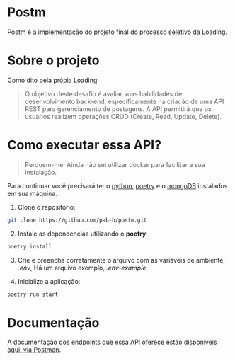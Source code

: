 # Postm

Postm é a implementação do projeto final do processo seletivo da Loading.

# Sobre o projeto

Como dito pela própia Loading:

> O objetivo deste desafio é avaliar suas habilidades de desenvolvimento back-end, especificamente na criação de uma API REST para gerenciamento de postagens. A API permitirá que os usuários realizem operações CRUD (Create, Read, Update, Delete).

# Como executar essa API?

> Perdoem-me. Ainda não sei utilizar docker para facilitar a sua instalação. 

Para continuar você precisará ter o [python](https://www.python.org/), [poetry](https://python-poetry.org/) e o [mongoDB](https://www.mongodb.com/) instalados em sua máquina.

1. Clone o repositório:
```bash
git clone https://github.com/pab-h/postm.git
```

2. Instale as dependencias utilizando o **poetry**:
```bash
poetry install 
```

3. Crie e preencha corretamente o arquivo com as variáveis de ambiente, *.env*, Há um arquivo exemplo, *.env-example*.

4. Inicialize a aplicação:

```bash
poetry run start 
```

# Documentação 

A documentação dos endpoints que essa API oferece estão [disponíveis aqui, via Postman](https://documenter.getpostman.com/view/23833771/2sA3Qqgsjr).
